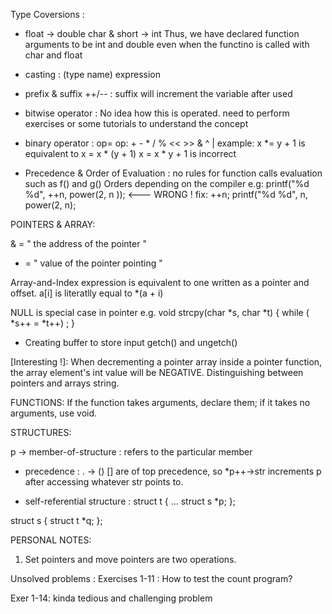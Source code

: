 Type Coversions :
- float -> double
  char & short -> int
    Thus, we have declared function arguments to be int and double
      even when the functino is called with char and float

- casting : (type name) expression

- prefix & suffix ++/-- : suffix will increment the variable after used

- bitwise operator : No idea how this is operated.
 need to perform exercises or some tutorials to understand the concept

- binary operator : op=
    op: + - * / % << >> & ^ |
      example:
          x *= y + 1 is equivalent to x = x * (y + 1)
          x = x * y + 1 is incorrect

- Precedence & Order of Evaluation :
    no rules for function calls evaluation such as f() and g()
    Orders depending on the compiler
      e.g:
        printf("%d %d", ++n, power(2, n )); <--- WRONG !
      fix:
        ++n;
        printf("%d %d", n, power(2, n);

POINTERS & ARRAY:

  & = " the address of the pointer "
  * = " value of the pointer pointing "

  Array-and-Index expression is equivalent to one written as a pointer and offset.
  a[i] is literatlly equal to *(a + i)

  NULL is special case in pointer
  e.g.
    void strcpy(char *s, char *t) {
      while ( *s++ = *t++)
        ;
    }

  - Creating buffer to store input
    getch() and ungetch()

  [Interesting !]:
    When decrementing a pointer array inside a pointer function, the
    array element's int value will be NEGATIVE.
    Distinguishing between pointers and arrays string.


FUNCTIONS: 
  If the function takes arguments, declare them; if it takes no arguments, use void.


STRUCTURES:

p -> member-of-structure : refers to the particular member

- precedence : . -> () [] are of top precedence, so
    *p++->str increments p after accessing whatever str points to.

-  self-referential structure : 
  struct t {
    ...
    struct s *p;
  };

  struct s {
    struct t *q;
  };

PERSONAL NOTES:
1. Set pointers and move pointers are two operations.


Unsolved problems :
Exercises 1-11 : How to test the count program?

Exer 1-14: kinda tedious and challenging problem